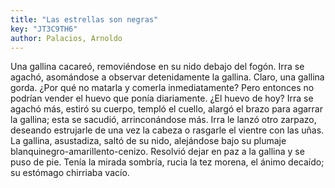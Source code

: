 ```yaml
---
title: "Las estrellas son negras"
key: "JT3C9TH6"
author: Palacios, Arnoldo
---
```

<div data-schema-version="8"><p>Una gallina cacareó, removiéndose en su nido debajo del fogón. Irra se agachó, asomándose a observar detenidamente la gallina. Claro, una gallina gorda. ¿Por qué no matarla y comerla inmediatamente? Pero entonces no podrían vender el huevo que ponía diariamente. ¿El huevo de hoy? Irra se agachó más, estiró su cuerpo, templó el cuello, alargó el brazo para agarrar la gallina; esta se sacudió, arrinconándose más. Irra le lanzó otro zarpazo, deseando estrujarle de una vez la cabeza o rasgarle el vientre con las uñas. La gallina, asustadiza, saltó de su nido, alejándose bajo su plumaje blanquinegro-amarillento-cenizo. Resolvió dejar en paz a la gallina y se puso de pie. Tenía la mirada sombría, rucia la tez morena, el ánimo decaído; su estómago chirriaba vacío.</p> </div>